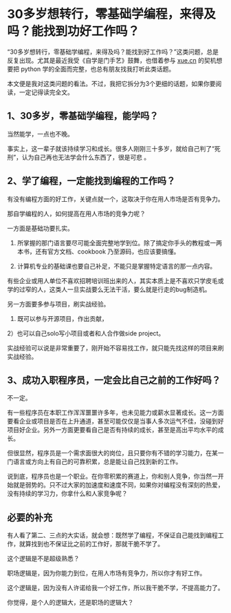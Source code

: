 # 30多岁想转行，零基础学编程，来得及吗？能找到功好工作吗？


“30多岁想转行，零基础学编程，来得及吗？能找到好工作吗？”这类问题，总是反复出现。尤其是最近我受《自学是门手艺》鼓舞，也借着参与 [xue.cn](https://xue.cn/) 的契机想要把 python 学的全面而完整，也总有朋友找我打听此类话题。

本文便是我对这类问题的看法。不过，我把它拆分为3个更细的话题，如果你要阅读，一定记得读完全文。


## 1、30多岁，零基础学编程，能学吗？

当然能学，一点也不晚。

事实上，这一辈子就该持续学习和成长。很多人刚刚三十多岁，就给自己判了“死刑”，认为自己再也无法学会什么东西了，很是可悲 。

## 2、学了编程，一定能找到编程的工作吗？

有没有编程方面的好工作，关键点就一个，这取决于你在用人市场是否有竞争力。

那自学编程的人，如何提高在用人市场的竞争力呢？

一方面是基础功要扎实。

1) 所掌握的那门语言要尽可能全面完整地学到位。除了搞定你手头的教程或一两本书，还有官方文档、cookbook 乃至源码，也应该要搞懂。

2) 计算机专业的基础课也要自己补足，不能只是掌握特定语言的那一点内容。

有些企业或用人单位不喜欢招聘培训班出来的人，其实本质上是不喜欢只学皮毛或学的过窄的人，这类人一旦实战要么无法干活，要么就是行走的bug制造机。

另一方面要多参与项目，刷实战经验。

1) 既可以参与开源项目，作出贡献，

2）也可以自己solo写小项目或者和人合作做side project。

实战经验可以说是非常重要了，刚开始不容易找工作，就只能先找这样的项目来刷实战经验。

## 3、成功入职程序员，一定会比自己之前的工作好吗？

不一定。

有一些程序员在本职工作浑浑噩噩许多年，也未见能力或薪水显著成长。这一方面要看企业或项目是否在上升通道，甚至可能仅仅是当事人多次运气不佳，没碰到好项目好企业。另外一方面更要看自己是否有持续的成长，甚至是高出平均水平的成长。

但很显然，程序员是一个需求面很大的岗位，且只要你有不错的学习能力，在某一门语言或方向上有自己的可靠积累，总是能让自己找到新的工作。

说到底，程序员也是一个职业。在你零积累的赛道上，你和别人竞争，你当然一开始就是弱势的。只不过大家的加速度和速度不同，如果你对编程没有深刻的热爱，没有持续的学习力，你拿什么和人家竞争呢？

## 必要的补充

有人看了第二、三点的大实话，就会想：既然学了编程，不保证自己能找到编程工作，就算找到也不保证比之前的工作好，那就干脆不学了。

这个逻辑是不是超级熟悉？

职场逻辑是，因为你能力到位，在用人市场有竞争力，所以你才有好工作。

这个逻辑是，因为没有人许诺给我一个好工作，所以我干脆不学，不提高能力了。

你觉得，是个人的逻辑大，还是职场的逻辑大？

